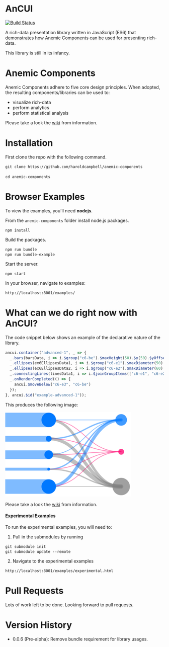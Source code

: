 # AnCUI

[![Build Status](https://travis-ci.org/haroldcampbell/anemic-components.svg?branch=master)](https://travis-ci.org/haroldcampbell/anemic-components)

A rich-data presentation library written in JavaScript (ES6) that demonstrates how Anemic Components can be used for presenting rich-data.

This library is still in its infancy.

# Anemic Components

Anemic Components adhere to five core design principles. When adopted, the resulting components/libraries can be used to:

* visualize rich-data
* perform analytics
* perform statistical analysis

Please take a look the [wiki](https://github.com/haroldcampbell/anemic-components/wiki) from information.

# Installation

First clone the repo with the following command.

```
git clone https://github.com/haroldcampbell/anemic-components

cd anemic-components
```

# Browser Examples

To view the examples, you'll need **nodejs**.

From the `anemic-components` folder install node.js packages.

```
npm install
```

Build the packages.

```
npm run bundle
npm run bundle-example
```

Start the server.

```
npm start
```

In your browser, navigate to examples:
```
http://localhost:8001/examples/
```

# What can we do right now with AnCUI?

The code snippet below shows an example of the declarative nature of the library.

```javascript
ancui.container("advanced-1", _ => {
  _.bars(barsData, i => i.$group("c6-be").$maxHeight(50).$y(50).$yOffset(30).$width(150));
  _.ellipses(ex6EllipsesData1, i => i.$group("c6-e1").$maxDiameter(50).$y(50).$ryOffset(30).$x(150));
  _.ellipses(ex6EllipsesData2, i => i.$group("c6-e2").$maxDiameter(60).$y(55).$ryOffset(80).$x(400));
  _.connectingLines(linesData1, i => i.$joinGroupItems(["c6-e1", "c6-e2"]).$group("c6-e3").$maxStrokeWidth(15));
  _.onRenderCompleted(() => {
    ancui.$moveBelow("c6-e3", "c6-be")
  });
}, ancui.$id("example-advanced-1"));
```

This produces the following image:

<img src="./common/images/advanced-example.png" width="400">

Please take a look the [wiki](https://github.com/haroldcampbell/anemic-components/wiki) from information.


#### Experimental Examples

To run the experimental examples, you will need to:

1. Pull in the submodules by running

```
git submodule init
git submodule update --remote
```

2. Navigate to the experimental examples

```
http://localhost:8001/examples/experimental.html
```
# Pull Requests

Lots of work left to be done. Looking forward to pull requests.

# Version History

- 0.0.6 (Pre-alpha): Remove bundle requirement for library usages.
